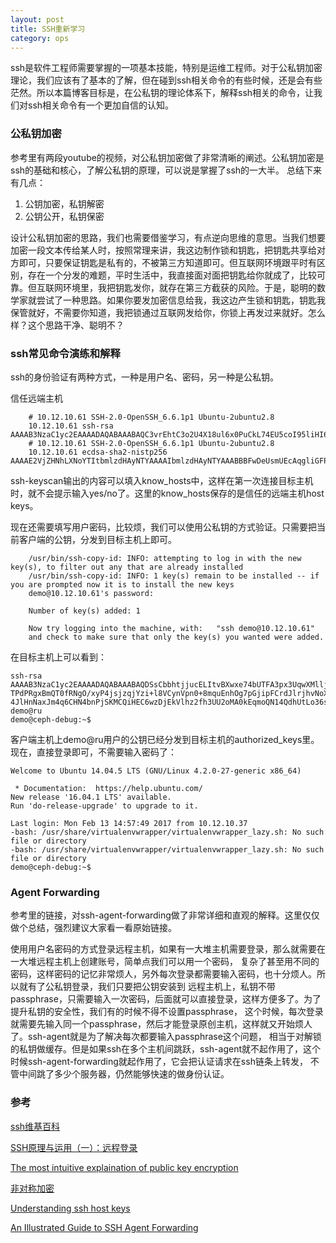```yaml
---
layout: post
title: SSH重新学习
category: ops
---
```

ssh是软件工程师需要掌握的一项基本技能，特别是运维工程师。对于公私钥加密理论，我们应该有了基本的了解，但在碰到ssh相关命令的有些时候，还是会有些茫然。所以本篇博客目标是，在公私钥的理论体系下，解释ssh相关的命令，让我们对ssh相关命令有一个更加自信的认知。

### 公私钥加密
参考里有两段youtube的视频，对公私钥加密做了非常清晰的阐述。公私钥加密是ssh的基础和核心，了解公私钥的原理，可以说是掌握了ssh的一大半。
总结下来有几点：

1. 公钥加密，私钥解密
2. 公钥公开，私钥保密

设计公私钥加密的思路，我们也需要借鉴学习，有点逆向思维的意思。当我们想要加密一段文本传给某人时，按照常理来讲，我这边制作锁和钥匙，把钥匙共享给对方即可，只要保证钥匙是私有的，不被第三方知道即可。但互联网环境跟平时有区别，存在一个分发的难题，平时生活中，我直接面对面把钥匙给你就成了，比较可靠。但互联网环境里，我把钥匙发你，就存在第三方截获的风险。于是，聪明的数学家就尝试了一种思路。如果你要发加密信息给我，我这边产生锁和钥匙，钥匙我保管就好，不需要你知道，我把锁通过互联网发给你，你锁上再发过来就好。怎么样？这个思路干净、聪明不？

### ssh常见命令演练和解释
ssh的身份验证有两种方式，一种是用户名、密码，另一种是公私钥。

信任远端主机

```
    # 10.12.10.61 SSH-2.0-OpenSSH_6.6.1p1 Ubuntu-2ubuntu2.8
    10.12.10.61 ssh-rsa AAAAB3NzaC1yc2EAAAADAQABAAABAQC3vrEhtC3o2U4X18ul6x0PuCkL74EU5coI95liHI6gHQCTcMarTixuE+vc/f55TRf3U9Ab77tFX23F4FvVDpB+SUjhDT2ToCpYe+gUkn9M6MKeK289vRPHEYdQ4MVAYyJikyOPNFQfNucTmtRn5IAnm7PoW4mJ1eWKdm3P2vRky6EIjH4M4gKbo7mW0+YpRW0CGudHs/JhThzR/m4XFOpvv989K36i1uwrAYpAf1MTzCPCLybzLiXkz2x0Vgo41FGMqTbRbuDi88CtS90t6+PqCPO07Aj+6w+/32d5JtCokAigi8MAdtEFtQRP4Ou9RooaVtE3Xa3NYxLzbvR2paLn
    # 10.12.10.61 SSH-2.0-OpenSSH_6.6.1p1 Ubuntu-2ubuntu2.8
    10.12.10.61 ecdsa-sha2-nistp256 AAAAE2VjZHNhLXNoYTItbmlzdHAyNTYAAAAIbmlzdHAyNTYAAABBBFwDeUsmUEcAqgliGFP/LxQiWdymLXRwbvSKLX/TvqQsRsjSXQV1dl7+DhG1vHslOotLk8Rx/aokbu3djZDEYiM=
```
ssh-keyscan输出的内容可以填入know_hosts中，这样在第一次连接目标主机时，就不会提示输入yes/no了。这里的know_hosts保存的是信任的远端主机host keys。

现在还需要填写用户密码，比较烦，我们可以使用公私钥的方式验证。只需要把当前客户端的公钥，分发到目标主机上即可。

```
    /usr/bin/ssh-copy-id: INFO: attempting to log in with the new key(s), to filter out any that are already installed
    /usr/bin/ssh-copy-id: INFO: 1 key(s) remain to be installed -- if you are prompted now it is to install the new keys
    demo@10.12.10.61's password:

    Number of key(s) added: 1

    Now try logging into the machine, with:   "ssh demo@10.12.10.61"
    and check to make sure that only the key(s) you wanted were added.
```
在目标主机上可以看到：

```
ssh-rsa AAAAB3NzaC1yc2EAAAADAQABAAABAQDSsCbbhtjjucELItvBXwxe74bUTFA3px3UqwXMlljMdLjGVoP06GYs7qc/00PsAHsVapUrDz98du3iPxx7L7EuzgGR/cER
TPdPRgxBmQT0fRNgO/xyP4jsjzqjYzi+l8VCynVpn0+8mquEnhOg7pGjipFCrdJlrjhvNoXHTvOV51FJcFGV9Bzxfaiodq5EjWHKdcqDH5vtuIyMOpl0QjvOk36Zgh25BXf4
4JlHnNaxJm4q6CHN4bnPjSKMCQiHEC6wzDjEkVlhz2fh3UU2oMA0kEqmoQN14QdhUtLo36sLQnWMiipIVEhnUmFdG5dRx+excs8Lsyre8nea40qpP8hR demo@ru
demo@ceph-debug:~$
```
客户端主机上demo@ru用户的公钥已经分发到目标主机的authorized_keys里。现在，直接登录即可，不需要输入密码了：

```
Welcome to Ubuntu 14.04.5 LTS (GNU/Linux 4.2.0-27-generic x86_64)

 * Documentation:  https://help.ubuntu.com/
New release '16.04.1 LTS' available.
Run 'do-release-upgrade' to upgrade to it.

Last login: Mon Feb 13 14:57:49 2017 from 10.12.10.37
-bash: /usr/share/virtualenvwrapper/virtualenvwrapper_lazy.sh: No such file or directory
-bash: /usr/share/virtualenvwrapper/virtualenvwrapper_lazy.sh: No such file or directory
demo@ceph-debug:~$
```

### Agent Forwarding
参考里的链接，对ssh-agent-forwarding做了非常详细和直观的解释。这里仅仅做个总结，强烈建议大家看一看原始链接。

使用用户名密码的方式登录远程主机，如果有一大堆主机需要登录，那么就需要在一大堆远程主机上创建账号，简单点我们可以用一个密码，
复杂了甚至用不同的密码，这样密码的记忆非常烦人，另外每次登录都需要输入密码，也十分烦人。所以就有了公私钥登录，我们只要把公钥安装到
远程主机上，私钥不带passphrase，只需要输入一次密码，后面就可以直接登录，这样方便多了。为了提升私钥的安全性，我们有的时候不得不设置passphrase，
这个时候，每次登录就需要先输入同一个passphrase，然后才能登录原创主机，这样就又开始烦人了。ssh-agent就是为了解决每次都要输入passphrase这个问题，
相当于对解锁的私钥做缓存。但是如果ssh在多个主机间跳跃，ssh-agent就不起作用了，这个时候ssh-agent-forwarding就起作用了，它会把认证请求在ssh链条上转发，
不管中间跳了多少个服务器，仍然能够快速的做身份认证。

### 参考
[ssh维基百科](https://zh.wikipedia.org/wiki/Secure_Shell)

[SSH原理与运用（一）：远程登录](http://www.ruanyifeng.com/blog/2011/12/ssh_remote_login.html)

[The most intuitive explaination of public key encryption](https://www.youtube.com/watch?v=wXB-V_Keiu8)

[非对称加密](https://www.youtube.com/watch?v=XBG50hUUb8k)

[Understanding ssh host keys](https://www.vandyke.com/solutions/host_keys/host_keys.pdf)

[An Illustrated Guide to SSH Agent Forwarding](http://www.unixwiz.net/techtips/ssh-agent-forwarding.html)

